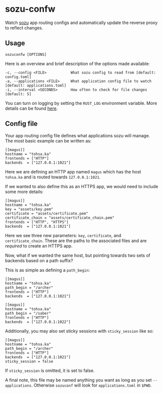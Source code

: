 # sozu-confw
Watch [sozu](https://github.com/sozu-proxy/sozu) app routing configs and automatically update the reverse proxy to reflect changes. 

## Usage
```
sozuconfw [OPTIONS]
```

Here is an overview and brief description of the options made available:
```
-c, --config <FILE>           What sozu config to read from [default: config.toml]
-a, --applications <FILE>     What application config file to watch [default: applications.toml]
-i, --interval <SECONDS>      How often to check for file changes [default: 5]
```

You can turn on logging by setting the `RUST_LOG` environment variable. More details can be found [here](https://doc.rust-lang.org/log/env_logger/index.html#enabling-logging).

## Config file

Your app routing config file defines what applications sozu will manage. The most basic example can be written as:

```
[[magus]]
hostname = "tohsa.ka"
frontends = ["HTTP"]
backends  = ["127.0.0.1:1021"]
```

Here we are defining an HTTP app named `magus` which has the host `tohsa.ka` and is routed towards `127.0.0.1:1021`.

If we wanted to also define this as an HTTPS app, we would need to include some more details:

```
[[magus]]
hostname = "tohsa.ka"
key = "assets/key.pem"
certificate = "assets/certificate.pem"
certificate_chain = "assets/certificate_chain.pem"
frontends = ["HTTP", "HTTPS"]
backends  = ["127.0.0.1:1021"]
```

Here we see three new parameters: `key`, `certificate`, and `certificate_chain`. These are the paths to the associated files and are *required* to create an HTTPS app.

Now, what if we wanted the same host, but pointing towards two sets of backends based on a path suffix?

This is as simple as defining a `path_begin`:

```
[[magus]]
hostname = "tohsa.ka"
path_begin = "/archer"
frontends = ["HTTP"]
backends  = ["127.0.0.1:1021"]

[[magus]]
hostname = "tohsa.ka"
path_begin = "/saber"
frontends = ["HTTP"]
backends  = ["127.0.0.1:1022"]
```

Additionally, you may also set sticky sessions with `sticky_session` like so:

```
[[magus]]
hostname = "tohsa.ka"
path_begin = "/archer"
frontends = ["HTTP"]
backends  = ["127.0.0.1:1021"]
sticky_session = false
```

If `sticky_session` is omitted, it is set to false.

A final note, this file may be named anything you want as long as you set `--applications`. Otherwise `sozuconf` will look for `applications.toml` in `$PWD`.